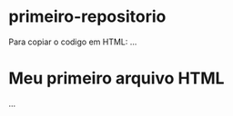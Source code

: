 # primeiro-repositorio

Para copiar o codigo em HTML:
...
 <html>
  <h1>Meu primeiro arquivo HTML</h1>
</html>
...
